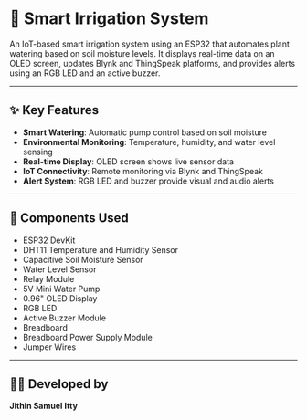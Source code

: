 # 🌱 Smart Irrigation System

An IoT-based smart irrigation system using an ESP32 that automates plant watering based on soil moisture levels. It displays real-time data on an OLED screen, updates Blynk and ThingSpeak platforms, and provides alerts using an RGB LED and an active buzzer.

---

## ✨ Key Features

- **Smart Watering**: Automatic pump control based on soil moisture  
- **Environmental Monitoring**: Temperature, humidity, and water level sensing  
- **Real-time Display**: OLED screen shows live sensor data  
- **IoT Connectivity**: Remote monitoring via Blynk and ThingSpeak  
- **Alert System**: RGB LED and buzzer provide visual and audio alerts  

---

## 🧰 Components Used

- ESP32 DevKit  
- DHT11 Temperature and Humidity Sensor  
- Capacitive Soil Moisture Sensor  
- Water Level Sensor  
- Relay Module  
- 5V Mini Water Pump  
- 0.96" OLED Display  
- RGB LED  
- Active Buzzer Module  
- Breadboard
- Breadboard Power Supply Module  
- Jumper Wires  

---

## 👨‍💻 Developed by

**Jithin Samuel Itty**

